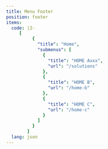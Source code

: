 ```yaml
---
title: Menu Footer
position: footer
items:
  code: |2-
     [
          { 
            "title": "Home",
            "submenus": [
              {
                "title": "HOME Axxx",
                "url": "/solutions"
              },
              {
                "title": "HOME B",
                "url": "/home-b"
              },
              {
                "title": "HOME C",
                "url": "/home-c"
              }
            ]
          }
        ]
  lang: json
---
```


